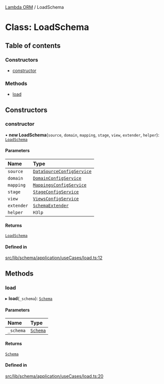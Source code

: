 [Lambda ORM](../README.md) / LoadSchema

# Class: LoadSchema

## Table of contents

### Constructors

- [constructor](LoadSchema.md#constructor)

### Methods

- [load](LoadSchema.md#load)

## Constructors

### constructor

• **new LoadSchema**(`source`, `domain`, `mapping`, `stage`, `view`, `extender`, `helper`): [`LoadSchema`](LoadSchema.md)

#### Parameters

| Name | Type |
| :------ | :------ |
| `source` | [`DataSourceConfigService`](DataSourceConfigService.md) |
| `domain` | [`DomainConfigService`](DomainConfigService.md) |
| `mapping` | [`MappingsConfigService`](MappingsConfigService.md) |
| `stage` | [`StageConfigService`](StageConfigService.md) |
| `view` | [`ViewsConfigService`](ViewsConfigService.md) |
| `extender` | [`SchemaExtender`](SchemaExtender.md) |
| `helper` | `H3lp` |

#### Returns

[`LoadSchema`](LoadSchema.md)

#### Defined in

[src/lib/schema/application/useCases/load.ts:12](https://github.com/lambda-orm/lambdaorm-base/blob/b124412/src/lib/schema/application/useCases/load.ts#L12)

## Methods

### load

▸ **load**(`_schema`): [`Schema`](../interfaces/Schema.md)

#### Parameters

| Name | Type |
| :------ | :------ |
| `_schema` | [`Schema`](../interfaces/Schema.md) |

#### Returns

[`Schema`](../interfaces/Schema.md)

#### Defined in

[src/lib/schema/application/useCases/load.ts:20](https://github.com/lambda-orm/lambdaorm-base/blob/b124412/src/lib/schema/application/useCases/load.ts#L20)
